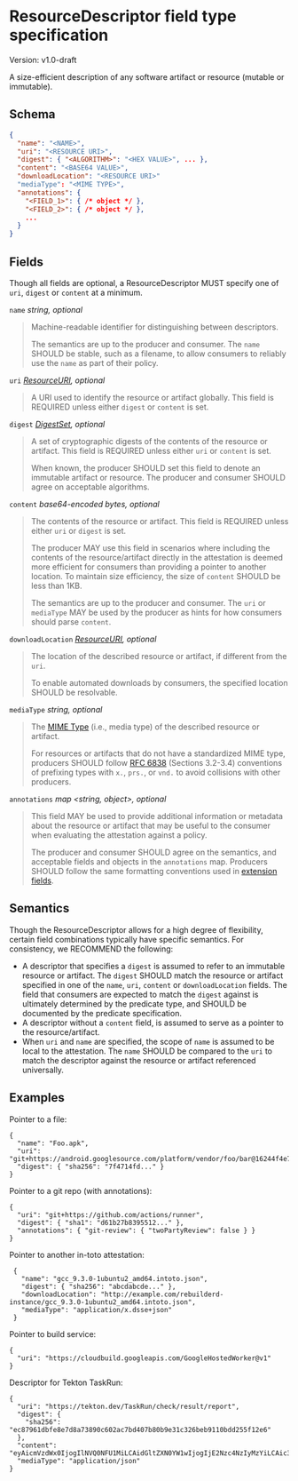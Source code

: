 # ResourceDescriptor field type specification

Version: v1.0-draft

A size-efficient description of any software artifact or resource (mutable
or immutable).

## Schema

```json
{
  "name": "<NAME>",
  "uri": "<RESOURCE URI>",
  "digest": { "<ALGORITHM>": "<HEX VALUE>", ... },
  "content": "<BASE64 VALUE>",
  "downloadLocation": "<RESOURCE URI>"
  "mediaType": "<MIME TYPE>",
  "annotations": {
    "<FIELD_1>": { /* object */ },
    "<FIELD_2>": { /* object */ },
    ...
  }
}
```

## Fields

Though all fields are optional, a ResourceDescriptor MUST specify one of
`uri`, `digest` or `content` at a minimum.

`name` _string, optional_

> Machine-readable identifier for distinguishing between descriptors.
>
> The semantics are up to the producer and consumer. The `name` SHOULD be
> stable, such as a filename, to allow consumers to reliably use the `name`
> as part of their policy.

`uri` _[ResourceURI], optional_

> A URI used to identify the resource or artifact globally.
> This field is REQUIRED unless either `digest` or `content` is set.

`digest` _[DigestSet], optional_

> A set of cryptographic digests of the contents of the resource or artifact.
> This field is REQUIRED unless either `uri` or `content` is set.
>
> When known, the producer SHOULD set this field to denote an immutable
> artifact or resource. The producer and consumer SHOULD agree on acceptable
> algorithms.

`content` _base64-encoded bytes, optional_

> The contents of the resource or artifact.
> This field is REQUIRED unless either `uri` or `digest` is set.
>
> The producer MAY use this field in scenarios where including the contents
> of the resource/artifact directly in the attestation is deemed more
> efficient for consumers than providing a pointer to another location. To
> maintain size efficiency, the size of `content` SHOULD be less than 1KB.
>
> The semantics are up to the producer and consumer. The `uri` or
> `mediaType` MAY be used by the producer as hints for how consumers should
> parse `content`.

`downloadLocation` _[ResourceURI], optional_

> The location of the described resource or artifact, if different from the
> `uri`.
>
> To enable automated downloads by consumers, the specified location SHOULD
> be resolvable.

`mediaType` _string, optional_

> The [MIME Type][] (i.e., media type) of the described resource or artifact.
>
> For resources or artifacts that do not have a standardized MIME type,
> producers SHOULD follow [RFC 6838][] (Sections 3.2-3.4) conventions of
> prefixing types with `x.`, `prs.`, or `vnd.` to avoid collisions with other
> producers.

`annotations` _map <string, object>, optional_

> This field MAY be used to provide additional information or metadata about
> the resource or artifact that may be useful to the consumer when evaluating
> the attestation against a policy.
>
> The producer and consumer SHOULD agree on the semantics, and acceptable
> fields and objects in the `annotations` map. Producers SHOULD follow the
> same formatting conventions used in [extension fields].

## Semantics

Though the ResourceDescriptor allows for a high degree of flexibility,
certain field combinations typically have specific semantics.
For consistency, we RECOMMEND the following:

-   A descriptor that specifies a `digest` is assumed to refer to an
immutable resource or artifact. The `digest` SHOULD match the resource or
artifact specified in one of the `name`, `uri`, `content` or
`downloadLocation` fields. The field that consumers are expected to match
the `digest` against is ultimately determined by the predicate type, and
SHOULD be documented by the predicate specification.
-   A descriptor without a `content` field, is assumed to serve as a
pointer to the resource/artifact.
-   When `uri` and `name` are specified, the scope of `name` is assumed to be
local to the attestation. The `name` SHOULD be compared to the `uri` to match
the descriptor against the resource or artifact referenced universally.

## Examples

Pointer to a file:

```jsonc
{
  "name": "Foo.apk",
  "uri": "git+https://android.googlesource.com/platform/vendor/foo/bar@16244f4e7524d44a8f3060905eaf9190e96e9fb0#prebuilts/Foo/Foo.apk",
  "digest": { "sha256": "7f4714fd..." }
}
```

Pointer to a git repo (with annotations):

```jsonc
{
  "uri": "git+https://github.com/actions/runner",
  "digest": { "sha1": "d61b27b8395512..." },
  "annotations": { "git-review": { "twoPartyReview": false } }
}
```

Pointer to another in-toto attestation:
  
```jsonc
 { 
   "name": "gcc_9.3.0-1ubuntu2_amd64.intoto.json",
   "digest": { "sha256": "abcdabcde..." },
   "downloadLocation": "http://example.com/rebuilderd-instance/gcc_9.3.0-1ubuntu2_amd64.intoto.json",
   "mediaType": "application/x.dsse+json"
 }
```

Pointer to build service:

```jsonc
{
  "uri": "https://cloudbuild.googleapis.com/GoogleHostedWorker@v1"
}
```

Descriptor for Tekton TaskRun:

```jsonc
{
  "uri": "https://tekton.dev/TaskRun/check/result/report",
  "digest": {
    "sha256": "ec87961dbfe8e7d8a73890c602ac7bd407b80b9e31c326beb9110bdd255f12e6"
  },
  "content": "eyAicmVzdWx0IjogIlNVQ0NFU1MiLCAidGltZXN0YW1wIjogIjE2Nzc4NzIyMzYiLCAic3VjY2Vzc2VzIjogMjIsICJmYWlsdXJlcyI6IDAsICJ3YXJuaW5ncyI6MCB9",
  "mediaType": "application/json"
}
```

[DigestSet]: digest_set.md
[MIME Type]: https://developer.mozilla.org/en-US/docs/Web/HTTP/Basics_of_HTTP/MIME_types
[RFC 6838]: https://www.rfc-editor.org/rfc/rfc6838.html#section-3.2
[ResourceURI]: field_types.md#ResourceURI
[extension fields]: https://github.com/in-toto/attestation/tree/main/spec/v1.0-draft#parsing-rules

